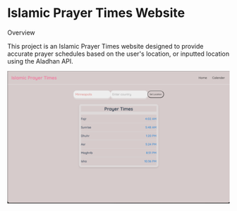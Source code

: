 # Islamic Prayer Times Website

Overview

This project is an Islamic Prayer Times website designed to provide accurate prayer schedules based on the user's location, or inputted location using the Aladhan API. 

![alt text](times.png)